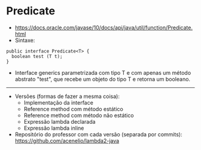 # Predicate

- https://docs.oracle.com/javase/10/docs/api/java/util/function/Predicate.html
- Sintaxe:

```
public interface Predicate<T> {
  boolean test (T t);
}
```

- Interface generics parametrizada com tipo T e com apenas um método abstrato "test", que recebe um objeto do tipo T e retorna um booleano.

---

- Versões (formas de fazer a mesma coisa):
  - Implementação da interface
  - Reference method com método estático
  - Reference method com método não estático
  - Expressão lambda declarada
  - Expressão lambda inline
- Repositório do professor com cada versão (separada por commits): https://github.com/acenelio/lambda2-java
